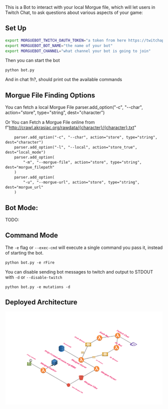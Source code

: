 This is a Bot to interact with your local Morgue file, which will let users in Twitch Chat, to ask questions about various aspects of your game:

## Set Up

```bash
export MORGUEBOT_TWITCH_OAUTH_TOKEN="a token from here https://twitchapps.com/tmi/"
export MORGUEBOT_BOT_NAME="the name of your bot"
export MORGUEBOT_CHANNEL="what channel your bot is going to join"
```

Then you can start the bot
```
python bot.py
```

And in chat !h?, should print out the available commands

## Morgue File Finding Options

You can fetch a local Morgue File
parser.add_option("-c", "--char", action="store", type="string", dest="character")

Or You can Fetch a Morgue File online from
f"http://crawl.akrasiac.org/rawdata/{character}/{character}.txt"
```
    parser.add_option("-c", "--char", action="store", type="string", dest="character")
    parser.add_option("-l", "--local", action="store_true", dest="local_mode")
    parser.add_option(
        "-m", "--morgue-file", action="store", type="string", dest="morgue_filepath"
    )
    parser.add_option(
        "-u", "--morgue-url", action="store", type="string", dest="morgue_url"
    )
```

## Bot Mode:

TODO:

## Command Mode

The `-e` flag or `--exec-cmd` will execute a single command you pass it, instead of starting the bot.
```
python bot.py -e rFire
```

You can disable sending bot messages to twitch and output to STDOUT with `-d` or `--disable-twitch`

```
python bot.py -e mutations -d
```

## Deployed Architecture

![Morguebot](images/MorgueArch.png)
